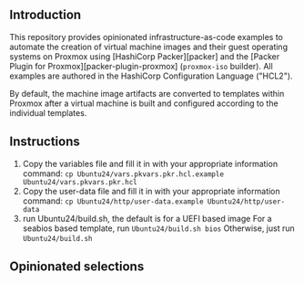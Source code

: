## Introduction

This repository provides opinionated infrastructure-as-code examples to automate the creation of virtual machine images and their guest operating systems on Proxmox using [HashiCorp Packer][packer] and the [Packer Plugin for Proxmox][packer-plugin-proxmox] (`proxmox-iso` builder). All examples are authored in the HashiCorp Configuration Language ("HCL2").

By default, the machine image artifacts are converted to templates within Proxmox after a virtual machine is built and configured according to the individual templates.

## Instructions

1. Copy the variables file and fill it in with your appropriate information
       command:  `cp Ubuntu24/vars.pkvars.pkr.hcl.example Ubuntu24/vars.pkvars.pkr.hcl`
2. Copy the user-data file and fill it in with your appropriate information
       command: `cp Ubuntu24/http/user-data.example Ubuntu24/http/user-data`
3. run Ubuntu24/build.sh, the default is for a UEFI based image
       For a seabios based template, run `Ubuntu24/build.sh bios`
       Otherwise, just run `Ubuntu24/build.sh`

## Opinionated selections

